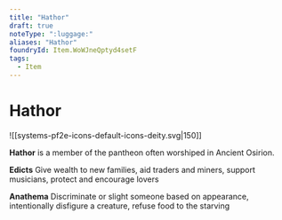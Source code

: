 ```yaml
---
title: "Hathor"
draft: true
noteType: ":luggage:"
aliases: "Hathor"
foundryId: Item.WoWJneQptyd4setF
tags:
  - Item
---
```


# Hathor
![[systems-pf2e-icons-default-icons-deity.svg|150]]

**Hathor** is a member of the pantheon often worshiped in Ancient Osirion.

**Edicts** Give wealth to new families, aid traders and miners, support musicians, protect and encourage lovers

**Anathema** Discriminate or slight someone based on appearance, intentionally disfigure a creature, refuse food to the starving

